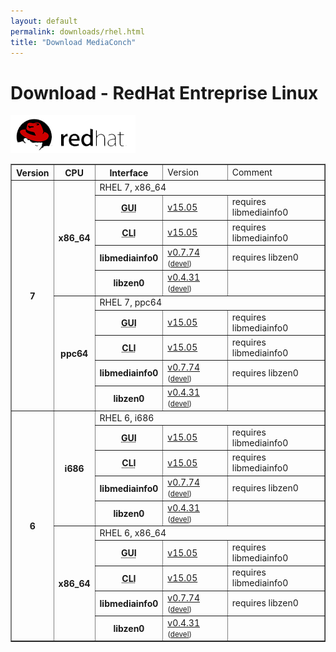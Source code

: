 ```yaml
---
layout: default
permalink: downloads/rhel.html
title: "Download MediaConch"
---
```


# Download - RedHat Entreprise Linux

<img src="/images/RedHat.png" width="200" height="61"><br/>

<table border="1">
<tr class="table-header">
    <th>Version</th>
    <th>CPU</th>
    <th>Interface</th>
    <td>Version</td>
    <td>Comment</td>
</tr>
<tr>
    <th rowspan="10">7</th>
    <th rowspan="5" id="7.x86_64">x86_64</th>
    <td class="table-OS" colspan="3" id="7.x86_64">RHEL 7, x86_64</td>
</tr>
<tr>
    <th><abbr title="Graphical User Interface">GUI</abbr></th>
    <td><a href="/download/binary/mediaconch-gui/15.05/mediaconch-gui-15.05-1.x86_64.RHEL_7.rpm">v15.05</a></td>
    <td>requires libmediainfo0</td>
</tr>
<tr>
    <th><abbr title="Command Line Interface">CLI</abbr></th>
    <td><a href="/download/binary/mediaconch/15.05/mediaconch-15.05-1.x86_64.RHEL_7.rpm">v15.05</a></td>
    <td>requires libmediainfo0</td>
</tr>
<tr>
    <th>libmediainfo0</th>
    <td><a href="/download/binary/libmediainfo0/0.7.74/libmediainfo0-0.7.74-1.x86_64.RHEL_7.rpm">v0.7.74</a><small> (<a href="/download/binary/libmediainfo0/0.7.74/libmediainfo-devel-0.7.74-1.x86_64.RHEL_7.rpm">devel</a>)</small></td>
    <td>requires libzen0</td>
</tr>
<tr>
    <th>libzen0</th>
    <td><a href="/download/binary/libzen0/0.4.31/libzen0-0.4.31-1.x86_64.RHEL_7.rpm">v0.4.31</a><small> (<a href="/download/binary/libzen0/0.4.31/libzen-devel-0.4.31-1.x86_64.RHEL_7.rpm">devel</a>)</small></td>
    <td>&nbsp;</td>
</tr>
<tr>
    <th rowspan="5" id="7.ppc64">ppc64</th>
    <td class="table-OS" colspan="3" id="7.ppc64">RHEL 7, ppc64</td>
</tr>
<tr>
    <th><abbr title="Graphical User Interface">GUI</abbr></th>
    <td><a href="/download/binary/mediaconch-gui/15.05/mediaconch-gui-15.05-1.ppc64.RHEL_7.rpm">v15.05</a></td>
    <td>requires libmediainfo0</td>
</tr>
<tr>
    <th><abbr title="Command Line Interface">CLI</abbr></th>
    <td><a href="/download/binary/mediaconch/15.05/mediaconch-15.05-1.ppc64.RHEL_7.rpm">v15.05</a></td>
    <td>requires libmediainfo0</td>
</tr>
<tr>
    <th>libmediainfo0</th>
    <td><a href="/download/binary/libmediainfo0/0.7.74/libmediainfo0-0.7.74-1.ppc64.RHEL_7.rpm">v0.7.74</a><small> (<a href="/download/binary/libmediainfo0/0.7.74/libmediainfo-devel-0.7.74-1.ppc64.RHEL_7.rpm">devel</a>)</small></td>
    <td>requires libzen0</td>
</tr>
<tr>
    <th>libzen0</th>
    <td><a href="/download/binary/libzen0/0.4.31/libzen0-0.4.31-1.ppc64.RHEL_7.rpm">v0.4.31</a><small> (<a href="/download/binary/libzen0/0.4.31/libzen-devel-0.4.31-1.ppc64.RHEL_7.rpm">devel</a>)</small></td>
    <td>&nbsp;</td>
</tr>
<tr>
    <th rowspan="10">6</th>
    <th rowspan="5">i686</th>
    <td class="table-OS" colspan="3" id="6.i686">RHEL 6, i686</td>
</tr>
<tr>
    <th><abbr title="Graphical User Interface">GUI</abbr></th>
    <td><a href="/download/binary/mediaconch-gui/15.05/mediaconch-gui-15.05-1.i686.RHEL_6.rpm">v15.05</a></td>
    <td>requires libmediainfo0</td>
</tr>
<tr>
    <th><abbr title="Command Line Interface">CLI</abbr></th>
    <td><a href="/download/binary/mediaconch/15.05/mediaconch-15.05-1.i686.RHEL_6.rpm">v15.05</a></td>
    <td>requires libmediainfo0</td>
</tr>
<tr>
    <th>libmediainfo0</th>
    <td><a href="/download/binary/libmediainfo0/0.7.74/libmediainfo0-0.7.74-1.i686.RHEL_6.rpm">v0.7.74</a><small> (<a href="/download/binary/libmediainfo0/0.7.74/libmediainfo-devel-0.7.74-1.i686.RHEL_6.rpm">devel</a>)</small></td>
    <td>requires libzen0</td>
</tr>
<tr>
    <th>libzen0</th>
    <td><a href="/download/binary/libzen0/0.4.31/libzen0-0.4.31-1.i686.RHEL_6.rpm">v0.4.31</a><small> (<a href="/download/binary/libzen0/0.4.31/libzen-devel-0.4.31-1.i686.RHEL_6.rpm">devel</a>)</small></td>
    <td>&nbsp;</td>
</tr>
<tr>
    <th rowspan="5" id="6.x86_64">x86_64</th>
    <td class="table-OS" colspan="3" id="6.x86_64">RHEL 6, x86_64</td>
</tr>
<tr>
    <th><abbr title="Graphical User Interface">GUI</abbr></th>
    <td><a href="/download/binary/mediaconch-gui/15.05/mediaconch-gui-15.05-1.x86_64.RHEL_6.rpm">v15.05</a></td>
    <td>requires libmediainfo0</td>
</tr>
<tr>
    <th><abbr title="Command Line Interface">CLI</abbr></th>
    <td><a href="/download/binary/mediaconch/15.05/mediaconch-15.05-1.x86_64.RHEL_6.rpm">v15.05</a></td>
    <td>requires libmediainfo0</td>
</tr>
<tr>
    <th>libmediainfo0</th>
    <td><a href="/download/binary/libmediainfo0/0.7.74/libmediainfo0-0.7.74-1.x86_64.RHEL_6.rpm">v0.7.74</a><small> (<a href="/download/binary/libmediainfo0/0.7.74/libmediainfo-devel-0.7.74-1.x86_64.RHEL_6.rpm">devel</a>)</small></td>
    <td>requires libzen0</td>
</tr>
<tr>
    <th>libzen0</th>
    <td><a href="/download/binary/libzen0/0.4.31/libzen0-0.4.31-1.x86_64.RHEL_6.rpm">v0.4.31</a><small> (<a href="/download/binary/libzen0/0.4.31/libzen-devel-0.4.31-1.x86_64.RHEL_6.rpm">devel</a>)</small></td>
    <td>&nbsp;</td>
</tr>
</table>



